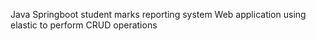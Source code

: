 Java Springboot student marks reporting system Web application using elastic to perform CRUD operations


